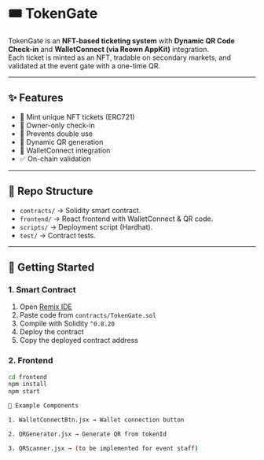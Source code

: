 # 🎟️ TokenGate

TokenGate is an **NFT-based ticketing system** with **Dynamic QR Code Check-in** and **WalletConnect (via Reown AppKit)** integration.  
Each ticket is minted as an NFT, tradable on secondary markets, and validated at the event gate with a one-time QR.

---

## ✨ Features
- 🎫 Mint unique NFT tickets (ERC721)
- 🔑 Owner-only check-in
- 🚫 Prevents double use
- 📱 Dynamic QR generation
- 🔗 WalletConnect integration
- ✅ On-chain validation

---

## 📂 Repo Structure
- `contracts/` → Solidity smart contract.  
- `frontend/` → React frontend with WalletConnect & QR code.  
- `scripts/` → Deployment script (Hardhat).  
- `test/` → Contract tests.  

---

## 🚀 Getting Started

### 1. Smart Contract
1. Open [Remix IDE](https://remix.ethereum.org/)  
2. Paste code from `contracts/TokenGate.sol`  
3. Compile with Solidity `^0.8.20`  
4. Deploy the contract  
5. Copy the deployed contract address  

### 2. Frontend
```bash
cd frontend
npm install
npm start

📸 Example Components

1. WalletConnectBtn.jsx → Wallet connection button

2. QRGenerator.jsx → Generate QR from tokenId

3. QRScanner.jsx → (to be implemented for event staff)
